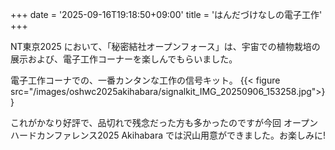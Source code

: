 +++
date = '2025-09-16T19:18:50+09:00'
title = 'はんだづけなしの電子工作'
+++

NT東京2025 において、「秘密結社オープンフォース」は、宇宙での植物栽培の展示および、電子工作コーナーを楽しんでもらいました。

電子工作コーナでの、一番カンタンな工作の信号キット。
{{< figure src="/images/oshwc2025akihabara/signalkit_IMG_20250906_153258.jpg">}}

<!--more-->

これがかなり好評で、品切れで残念だった方も多かったのですが今回 オープンハードカンファレンス2025 Akihabara では沢山用意ができました。お楽しみに!
